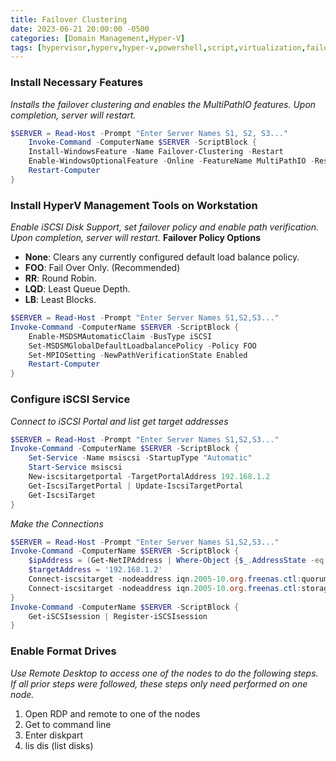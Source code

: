 ```yaml
---
title: Failover Clustering
date: 2023-06-21 20:00:00 -0500
categories: [Domain Management,Hyper-V]
tags: [hypervisor,hyperv,hyper-v,powershell,script,virtualization,failover,cluster]
---
```


### Install Necessary Features
*Installs the failover clustering and enables the MultiPathIO features.  Upon completion, server will restart.*
```powershell
$SERVER = Read-Host -Prompt "Enter Server Names S1, S2, S3..."
    Invoke-Command -ComputerName $SERVER -ScriptBlock {
    Install-WindowsFeature -Name Failover-Clustering -Restart
    Enable-WindowsOptionalFeature -Online -FeatureName MultiPathIO -Restart
    Restart-Computer
}

```

### Install HyperV Management Tools on Workstation
*Enable iSCSI Disk Support, set failover policy and enable path verification.  Upon completion, server will restart.*
**Failover Policy Options**
- **None**: Clears any currently configured default load balance policy.
- **FOO**: Fail Over Only. (Recommended)
- **RR**: Round Robin.
- **LQD**: Least Queue Depth.
- **LB**: Least Blocks.

```powershell
$SERVER = Read-Host -Prompt "Enter Server Names S1,S2,S3..."
Invoke-Command -ComputerName $SERVER -ScriptBlock {
    Enable-MSDSMAutomaticClaim -BusType iSCSI
    Set-MSDSMGlobalDefaultLoadbalancePolicy -Policy FOO
    Set-MPIOSetting -NewPathVerificationState Enabled
    Restart-Computer
}

```

### Configure iSCSI Service
*Connect to iSCSI Portal and list get target addresses*
```powershell
$SERVER = Read-Host -Prompt "Enter Server Names S1,S2,S3..."
Invoke-Command -ComputerName $SERVER -ScriptBlock {
    Set-Service -Name msiscsi -StartupType "Automatic"
    Start-Service msiscsi
    New-iscsitargetportal -TargetPortalAddress 192.168.1.2
    Get-IscsiTargetPortal | Update-IscsiTargetPortal
    Get-IscsiTarget
}

```

*Make the Connections*
```powershell
$SERVER = Read-Host -Prompt "Enter Server Names S1,S2,S3..."
Invoke-Command -ComputerName $SERVER -ScriptBlock {
    $ipAddress = (Get-NetIPAddress | Where-Object {$_.AddressState -eq "Preferred" -and $_.ValidLifetime -lt "24:00:00"}).IPAddress
    $targetAddress = '192.168.1.2'
    Connect-iscsitarget -nodeaddress iqn.2005-10.org.freenas.ctl:quorum -IsPersistent $true -InitiatorPortalAddress $ipAddress -TargetPortalAddress $targetAddress
    Connect-iscsitarget -nodeaddress iqn.2005-10.org.freenas.ctl:storage -IsPersistent $true -InitiatorPortalAddress $ipAddress -TargetPortalAddress $targetAddress
}
Invoke-Command -ComputerName $SERVER -ScriptBlock {
    Get-iSCSIsession | Register-iSCSIsession
}
```

### Enable Format Drives
*Use Remote Desktop to access one of the nodes to do the following steps.  If all prior steps were followed, these steps only need performed on one node.*
1. Open RDP and remote to one of the nodes
2. Get to command line
3. Enter diskpart
4. lis dis (list disks)
```powershell

```